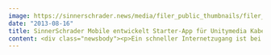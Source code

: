 ```yaml
---
image: https://sinnerschrader.news/media/filer_public_thumbnails/filer_public/c3/9b/c39b4f30-21ac-45da-b3f1-8dc6d98c3f86/varfoldersdjk8pxf42x64d8fxslz8jcc8fc0000gnttmpyvk_f0__480x288_q85_crop_subsampling-2_upscale.png
date: "2013-08-16"
title: SinnerSchrader Mobile entwickelt Starter-App für Unitymedia KabelBW
content: <div class="newsbody"><p>Ein schneller Internetzugang ist bei der Wohnungssuche heute so begehrt wie ein sonniger Süd-Balkon oder eine extra große Badewanne. SinnerSchrader Mobile hat nun eine App entwickelt, die Kunden des Kabelnetzbetreibers Unitymedia KabelBW hilft, die Vorteile von dessen „HighSpeed Netz“ schnellstmöglich zu nutzen.</p><p>Die mobile „Starter-App“ assistiert Neukunden in den ersten Monaten vor und nach einem Umzug. Nutzer können mit Hilfe der App bereits während der Wohnungssuche bequem überprüfen, welche Anschlussmöglichkeiten vor Ort bestehen. Per Geolocation-Funktion zeigt die Starter-App beispielsweise an, ob im künftigen Domizil die in Hessen und Nordrhein-Westfalen verfügbare Maximal-Internetgeschwindigkeit von 150 Mbit/s im Download möglich ist.</p><p>Die weiteren Features&#58;<br/>/ Passende Produktvorschläge von Unitymedia erhalten<br/>/ Tipps für optimalen WLAN-Empfang mit der Unitymedia-Hardware<br/>/ Installationsanleitungen und -hilfen für Unitymedia-Internet-Router<br/>/ Kostenlos detaillierte Informationen zu Angeboten per E-Mail anfordern<br/>/ Hilfe bei technischen Problemen<br/>/ Komfortabel Weiterempfehlen und Prämien sichern</p><p>Die App Agentur SinnerSchrader Mobile entwickelte die Applikation für iOS und ist ab sofort im Apple App-Store kostenlos <a href="https://itunes.apple.com/de/app/id667465603">zum Download</a> erhältlich.</p><p>Peter Dlugosch, Director Digital Strategy &amp; Experience bei Unitymedia KabelBW&#58; "Wir freuen uns sehr, mit der Starter-App allen Nutzern nun erstmals eine mobile App von Unitymedia KabelBW zur Verfügung zu stellen. Sie wird ein unentbehrlicher Begleiter für unsere Kunden und die vielen Interessenten, die Wert auf einen schnellen und zuverlässigen Internetanschluss legen."</p><p>"Bei der Konzeption und Entwicklung der Starter-App haben wir den Kundennutzen in den Vordergrund gestellt und das Ziel verfolgt, Neukunden von Unitymedia KabelBW bei jedem ihrer Schritte zu helfen. Besonders interessant ist zudem die "Empfehlungsfunktion“&#58; Nutzer der App können den Internetanschluss von Unitymedia an den Vor- oder Nachmieter weiterempfehlen und sich so hohe Geldprämien sichern", erklärt Laurent Burdin, Geschäftsführer SinnerSchrader Mobile.</p><p><strong>Über Unitymedia KabelBW</strong><br/>Unitymedia KabelBW mit Hauptsitz in Köln ist der führende Kabelnetzbetreiber in Deutschland und eine Tochter von Liberty Global. Unter den Kundenmarken Unitymedia (Nordrhein-Westfalen und Hessen) und Kabel BW (Baden-Württemberg) erreicht das Unternehmen 12,6 Millionen Haushalte mit Breitbandkabeldiensten. Neben dem Angebot analoger Kabel-TV-Dienstleistungen ist Unitymedia KabelBW ein führender Anbieter von integrierten Triple-Play-Diensten, die für das Wachstum in den Bereichen des digitalen Kabelfernsehens, des Breitband-Internets und der Telefonie verantwortlich sind. Zum 31. März 2013 hatte Unitymedia KabelBW 7.1 Mio. Kunden, die 6,7 Mio. TV-Abonnements (inklusive 2,2 Mio. Digital TV-Abos) und 2,3 Mio. Internet- sowie 2,3 Mio. Telefonie-Abos (RGU) bezogen haben. Weitere Informationen zu Unitymedia KabelBW finden Sie unter <a href="http&#58;//www.umkbw.de">http&#58;//www.umkbw.de</a>.</p><p><strong>Über SinnerSchrader Mobile</strong><br/>SinnerSchrader Mobile ist eine Full-Service Mobile Agentur aus Berlin. 40 Mitarbeiter aus den Bereichen Strategie, Mobile Konzept/Design, Server Consulting und Mobile Development bieten mobile Expertise aus erster Hand. Dabei arbeitet SinnerSchrader Mobile ebenso mit etablierten Unternehmen, wie auch mit aufstrebenden Start-Ups.<br/><a href="http&#58;//www.sinnerschrader-mobile.com">http&#58;//www.sinnerschrader-mobile.com</a></p><p><strong>Downloads&#58;</strong><br/>Screenshots <a href="http&#58;//www.sinnerschrader-mobile.com/files/2013/08/UMKBW-Starter-App-by-SinnerSchrader-Mobile-1.png">1</a>, <a href="http&#58;//www.sinnerschrader-mobile.com/files/2013/08/UMKBW-Starter-App-by-SinnerSchrader-Mobile-2.png">2</a>, <a href="http&#58;//www.sinnerschrader-mobile.com/files/2013/08/UMKBW-Starter-App-by-SinnerSchrader-Mobile-3.png">3</a></p><p><a class="news-backlink" href="/de/"><svg class="svg-ico svg-ico--arrow-left"><use xlink&#58;href="#arrow-down"></use></svg>Zurück zur Presse Übersicht</a></p></div>
---
```

